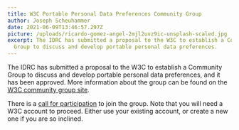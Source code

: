 ```yaml
---
title: W3C Portable Personal Data Preferences Community Group
author: Joseph Scheuhammer
date: 2021-06-09T13:46:57.297Z
picture: /uploads/ricardo-gomez-angel-2mjl2uvz9ic-unsplash-scaled.jpg
excerpt: The IDRC has submitted a proposal to the W3C to establish a Community
  Group to discuss and develop portable personal data preferences.
---
```

The IDRC has submitted a proposal to the W3C to establish a Community Group to discuss and develop portable personal data preferences, and it has been approved.  More information about the group can be found on the [W3C community group site](https://www.w3.org/community/prtbl-prsnl-prefs/).

There is a [call for participation](https://www.w3.org/community/prtbl-prsnl-prefs/2021/06/14/call-for-participation-in-portable-personal-data-preferences-community-group/) to join the group.  Note that you will need a W3C account to proceed. Either use your existing account, or create a new one if you are so inclined.